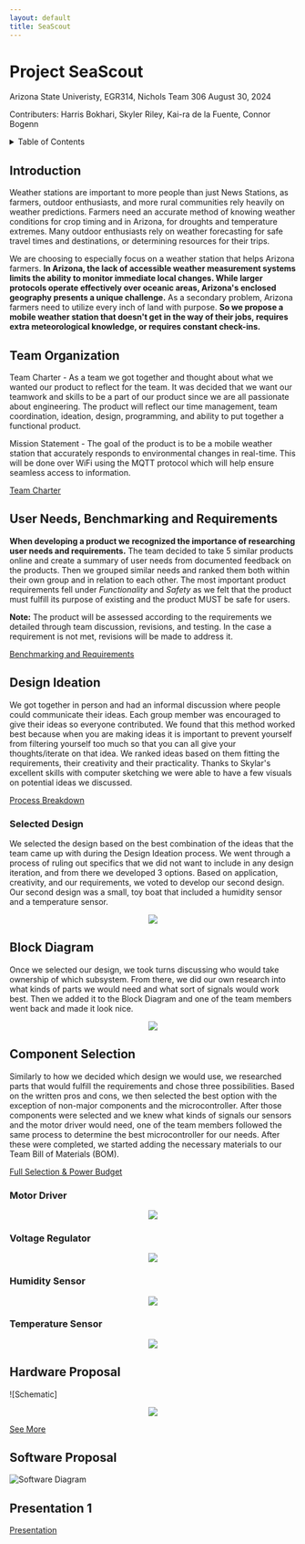 ```yaml
---
layout: default
title: SeaScout
---
```

# Project SeaScout
Arizona State Univeristy, EGR314, Nichols
Team 306
August 30, 2024

Contributers:
Harris Bokhari,
Skyler Riley,
Kai-ra de la Fuente,
Connor Bogenn

<details>
    
<summary> Table of Contents </summary>
    
[Introduction](#introduction)

[Team Organization](#team-organization)

[Benchmarking](#user-needs,-benchmarking-and-requirements)

[Design Ideation](#design-ideation)

[Block Diagram](#block-diagram)

[Component Selection](#component-selection)

[Hardware Proposal](#hardware-proposal)

[Software Proposal](#software-proposal) 
    
</details>

## Introduction

Weather stations are important to more people than just News Stations, as farmers, outdoor enthusiasts, and more rural communities rely heavily on weather predictions. Farmers need an accurate method of knowing weather conditions for crop timing and in Arizona, for droughts and temperature extremes. Many outdoor enthusiasts rely on weather forecasting for safe travel times and destinations, or determining resources for their trips. 

We are choosing to especially focus on a weather station that helps Arizona farmers. **In Arizona, the lack of accessible weather measurement systems limits the ability to monitor immediate local changes. While larger protocols operate effectively over oceanic areas, Arizona's enclosed geography presents a unique challenge.** As a secondary problem, Arizona farmers need to utilize every inch of land with purpose. **So we propose a mobile weather station that doesn't get in the way of their jobs, requires extra meteorological knowledge, or requires constant check-ins.**

##  Team Organization

Team Charter - As a team we got together and thought about what we wanted our product to reflect for the team. It was decided that we want our teamwork and skills to be a part of our product since we are all passionate about engineering. The product will reflect our time management, team coordination, ideation, design, programming, and ability to put together a functional product.

Mission Statement - The goal of the product is to be a mobile weather station that accurately responds to environmental changes in real-time. This will be done over WiFi using the MQTT protocol which will help ensure seamless access to information.

[Team Charter](./team_organization.md)

## User Needs, Benchmarking and Requirements

**When developing a product we recognized the importance of researching user needs and requirements.** The team decided to take 5 similar products online and create a summary of user needs from documented feedback on the products. Then we grouped similar needs and ranked them both within their own group and in relation to each other. The most important product requirements fell under _Functionality_ and _Safety_ as we felt that the product must fulfill its purpose of existing and the product MUST be safe for users.

**Note:** The product will be assessed according to the requirements we detailed through team discussion, revisions, and testing. In the case a requirement is not met, revisions will be made to address it.

[Benchmarking and Requirements](./appendix.md)

## Design Ideation

We got together in person and had an informal discussion where people could communicate their ideas. Each group member was encouraged to give their ideas so everyone contributed. We found that this method worked best because when you are making ideas it is important to prevent yourself from filtering yourself too much so that you can all give your thoughts/iterate on that idea. We ranked ideas based on them fitting the requirements, their creativity and their practicality. Thanks to Skylar's excellent skills with computer sketching we were able to have a few visuals on potential ideas we discussed. 

[Process Breakdown](./appendix.md)

### Selected Design
We selected the design based on the best combination of the ideas that the team came up with during the Design Ideation process. We went through a process of ruling out specifics that we did not want to include in any design iteration, and from there we developed 3 options. Based on application, creativity, and our requirements, we voted to develop our second design. Our second design was a small, toy boat that included a humidity sensor and a temperature sensor. 
<div align = "center">
    <img src = "https://raw.githubusercontent.com/EmbeddedJellyFish/EmbeddedJellyFish.github.io/main/docs/CAD_Rendering.png">

</div>

## Block Diagram
Once we selected our design, we took turns discussing who would take ownership of which subsystem. From there, we did our own research into what kinds of parts we would need and what sort of signals would work best. Then we added it to the Block Diagram and one of the team members went back and made it look nice.
<div align = "center">
    <img src = "https://raw.githubusercontent.com/EmbeddedJellyFish/EmbeddedJellyFish.github.io/main/docs/Block_Diagram.png">

</div>

## Component Selection
Similarly to how we decided which design we would use, we researched parts that would fulfill the requirements and chose three possibilities. Based on the written pros and cons, we then selected the best option with the exception of non-major components and the microcontroller. After those components were selected and we knew what kinds of signals our sensors and the motor driver would need, one of the team members followed the same process to determine the best microcontroller for our needs. After these were completed, we started adding the necessary materials to our Team Bill of Materials (BOM).

[Full Selection & Power Budget](./appendix.md)
### Motor Driver

<div align = "center">
    <img src = "https://raw.githubusercontent.com/EmbeddedJellyFish/EmbeddedJellyFish.github.io/main/docs/Component_Motor_Driver.png">

</div>

### Voltage Regulator

<div align = "center">
    <img src = "https://raw.githubusercontent.com/EmbeddedJellyFish/EmbeddedJellyFish.github.io/main/docs/Component_Volt_Reg.png">

</div>

### Humidity Sensor

<div align = "center">
    <img src = "https://raw.githubusercontent.com/EmbeddedJellyFish/EmbeddedJellyFish.github.io/main/docs/Component_Humidity_Sensor.png">

</div>

### Temperature Sensor

<div align = "center">
    <img src = "https://raw.githubusercontent.com/EmbeddedJellyFish/EmbeddedJellyFish.github.io/main/docs/Component_Temp_Sensor.png">

</div>

## Hardware Proposal
![Schematic]

<div align = "center">
    <img src = "https://raw.githubusercontent.com/EmbeddedJellyFish/EmbeddedJellyFish.github.io/main/docs/SchematicV2.png">

</div>

[See More](./appendix.md)

## Software Proposal
![Software Diagram](https://raw.githubusercontent.com/EmbeddedJellyFish/EmbeddedJellyFish.github.io/main/docs/Software_Diagram.png)

## Presentation 1
[Presentation](./presentation.md)
